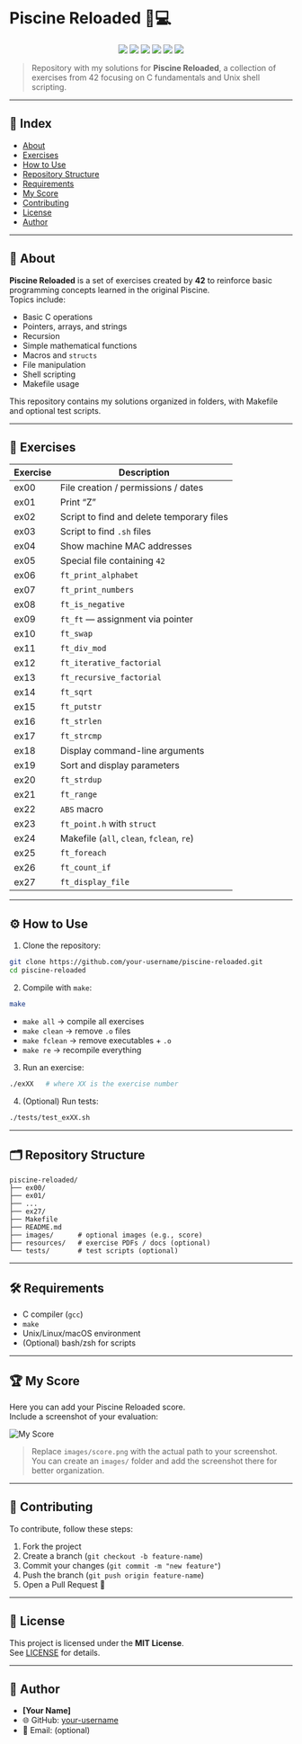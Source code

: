 # Piscine Reloaded 🐚💻

<p align="center">
  <a href="https://42.fr"><img src="https://img.shields.io/badge/42-Network-blue.svg"></a>
  <a href="https://en.wikipedia.org/wiki/C_(programming_language)"><img src="https://img.shields.io/badge/lang-C-orange.svg"></a>
  <img src="https://img.shields.io/badge/shell-bash-lightgrey.svg">
  <img src="https://img.shields.io/badge/makefile-automation-yellow.svg">
  <a href="./LICENSE"><img src="https://img.shields.io/badge/License-MIT-green.svg"></a>
  <img src="https://img.shields.io/badge/build-passing-brightgreen.svg">
</p>

> Repository with my solutions for **Piscine Reloaded**, a collection of exercises from 42 focusing on C fundamentals and Unix shell scripting.

---

## 📌 Index

- [About](#About)  
- [Exercises](#exercises)  
- [How to Use](#how-to-use)  
- [Repository Structure](#repository-structure)  
- [Requirements](#requirements)  
- [My Score](#my-score)  
- [Contributing](#contributing)  
- [License](#license)  
- [Author](#author)

---

## 📖 About

**Piscine Reloaded** is a set of exercises created by **42** to reinforce basic programming concepts learned in the original Piscine.  
Topics include:

- Basic C operations  
- Pointers, arrays, and strings  
- Recursion  
- Simple mathematical functions  
- Macros and `structs`  
- File manipulation  
- Shell scripting  
- Makefile usage  

This repository contains my solutions organized in folders, with Makefile and optional test scripts.

---

## 📂 Exercises

| Exercise | Description |
|-----------|-----------|
| ex00 | File creation / permissions / dates |
| ex01 | Print “Z” |
| ex02 | Script to find and delete temporary files |
| ex03 | Script to find `.sh` files |
| ex04 | Show machine MAC addresses |
| ex05 | Special file containing `42` |
| ex06 | `ft_print_alphabet` |
| ex07 | `ft_print_numbers` |
| ex08 | `ft_is_negative` |
| ex09 | `ft_ft` — assignment via pointer |
| ex10 | `ft_swap` |
| ex11 | `ft_div_mod` |
| ex12 | `ft_iterative_factorial` |
| ex13 | `ft_recursive_factorial` |
| ex14 | `ft_sqrt` |
| ex15 | `ft_putstr` |
| ex16 | `ft_strlen` |
| ex17 | `ft_strcmp` |
| ex18 | Display command-line arguments |
| ex19 | Sort and display parameters |
| ex20 | `ft_strdup` |
| ex21 | `ft_range` |
| ex22 | `ABS` macro |
| ex23 | `ft_point.h` with `struct` |
| ex24 | Makefile (`all`, `clean`, `fclean`, `re`) |
| ex25 | `ft_foreach` |
| ex26 | `ft_count_if` |
| ex27 | `ft_display_file` |

---

## ⚙️ How to Use

1. Clone the repository:

```bash
git clone https://github.com/your-username/piscine-reloaded.git
cd piscine-reloaded
```

2. Compile with `make`:

```bash
make
```

- `make all` → compile all exercises  
- `make clean` → remove `.o` files  
- `make fclean` → remove executables + `.o`  
- `make re` → recompile everything

3. Run an exercise:

```bash
./exXX   # where XX is the exercise number
```

4. (Optional) Run tests:

```bash
./tests/test_exXX.sh
```

---

## 🗂 Repository Structure

```text
piscine-reloaded/
├── ex00/
├── ex01/
├── ...
├── ex27/
├── Makefile
├── README.md
├── images/      # optional images (e.g., score)
├── resources/   # exercise PDFs / docs (optional)
└── tests/       # test scripts (optional)
```

---

## 🛠 Requirements

- C compiler (`gcc`)  
- `make`  
- Unix/Linux/macOS environment  
- (Optional) bash/zsh for scripts  

---

## 🏆 My Score

Here you can add your Piscine Reloaded score.  
Include a screenshot of your evaluation:

![My Score](images/score.png)

> Replace `images/score.png` with the actual path to your screenshot.  
> You can create an `images/` folder and add the screenshot there for better organization.

---

## 🤝 Contributing

To contribute, follow these steps:

1. Fork the project  
2. Create a branch (`git checkout -b feature-name`)  
3. Commit your changes (`git commit -m "new feature"`)  
4. Push the branch (`git push origin feature-name`)  
5. Open a Pull Request 🚀  

---

## 📜 License

This project is licensed under the **MIT License**.  
See [LICENSE](./LICENSE) for details.

---

## 👤 Author

- **[Your Name]**  
- 🌐 GitHub: [your-username](https://github.com/your-username)  
- 📧 Email: (optional)  
